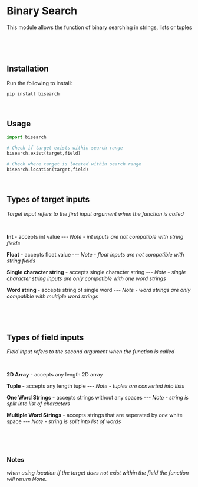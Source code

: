 # Binary Search

This module allows the function of binary searching in strings, lists or tuples
<p>&nbsp;</p> 
<p>&nbsp;</p> 


## Installation

Run the following to install:
```python
pip install bisearch
```
<p>&nbsp;</p> 



## Usage
```python
import bisearch 

# Check if target exists within search range
bisearch.exist(target,field)

# Check where target is located within search range
bisearch.location(target,field)
```
<p>&nbsp;</p> 



## Types of target inputs 
*Target input refers to the first input argument when the function is called*  
<p>&nbsp;</p>  

**Int** - accepts int value --- *Note - int inputs are not compatible with string fields*


**Float** - accepts float value --- *Note - float inputs are not compatible with string fields*


**Single character string** - accepts single character string --- *Note - single character string inputs are only compatible with one word strings*


**Word string** - accepts string of single word --- *Note - word strings are only compatible with multiple word strings*
<p>&nbsp;</p> 
<p>&nbsp;</p> 


## Types of field inputs
*Field input refers to the second argument when the function is called*
<p>&nbsp;</p>   

**2D Array** - accepts any length 2D array


**Tuple** - accepts any length tuple --- *Note - tuples are converted into lists*


**One Word Strings** - accepts strings without any spaces --- *Note - string is split into list of characters*


**Multiple Word Strings** - accepts strings that are seperated by *one* white space --- *Note - string is split into list of words*
<p>&nbsp;</p> 
<p>&nbsp;</p> 




### Notes
*when using location if the target does not exist within the field the function will return None.*


